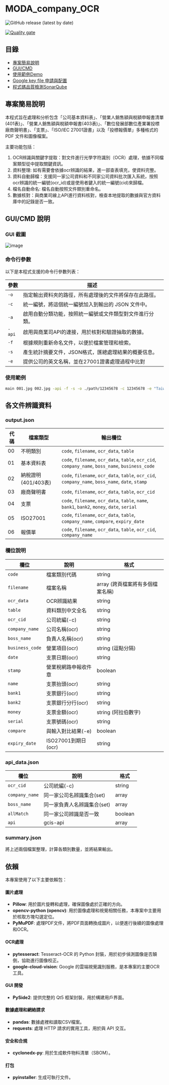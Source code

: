 # MODA_company_OCR

![GitHub release (latest by date)](https://img.shields.io/github/v/release/JunTingLin/MODA_company_OCR)


[![Quality gate](https://sonarcloud.io/api/project_badges/quality_gate?project=JunTingLin_MODA_company_OCR)](https://sonarcloud.io/summary/new_code?id=JunTingLin_MODA_company_OCR)

## 目錄
+ [專案簡易說明](#專案簡易說明)
+ [GUI/CMD](#guicmd-說明)
+ [使用範例Demo](https://www.youtube.com/watch?v=_2ykBWYJUKA&ab_channel=%E6%9E%97%E4%BF%8A%E9%9C%86)
+ [Google key file 申請與配置](./doc/Cloud%20Vision%20API.md)
+ [程式碼品質檢測SonarQube](./doc/SonarQube.md)

## 專案簡易說明

本程式旨在處理和分析包含「公司基本資料表」、「營業人銷售額與稅額申報書清單(401表)」、「營業人銷售額與稅額申報書(403表)」、「數位發展部數位產業署投標廠商聲明書」、「支票」、「ISO/IEC 27001證書」以及「投標報價單」多種格式的 PDF 文件和圖像檔案。

主要功能包括：
1.	OCR辨識與關鍵字提取：對文件進行光學字符識別（OCR）處理，依據不同檔案類型從中提取關鍵資訊。
2. 資料整理: 如有需要會依據ocr辨識的結果，進一部查表填充，使資料完整。
3. 資料自動歸檔：支援同一家公司資料和不同家公司資料批次匯入系統，按照ocr辨識的統一編號(ocr_id)或是使用者鍵入的統一編號(cid)來歸檔。
4. 檔名自動命名:  檔名自動按照文件類別重命名。
5. 數據核對：與商業司線上API進行資料核對，檢查本地提取的數據與官方資料庫中的記錄是否一致。

## GUI/CMD 說明

### GUI 截圖
![image](https://github.com/JunTingLin/MODA_company_OCR/assets/92431095/c84cb968-6e2d-4a57-b20e-60bc861c7cdb)


### 命令行參數

以下是本程式支援的命令行參數列表：

| 參數       | 描述                                                         |
|------------|--------------------------------------------------------------|
| `-o`       | 指定輸出資料夾的路徑，所有處理後的文件將保存在此路徑。      |
| `-c`       | 統一編號，將這個統一編號加入到輸出的 JSON 文件中。          |
| `-a`       | 啟用自動分類功能，按照統一編號或文件類型對文件進行分類。      |
| `-api`     | 啟用與商業司API的連接，用於核對和驗證抽取的數據。            |
| `-f`       | 根據規則重新命名文件，以便於檔案管理和檢索。                  |
| `-s`       | 產生統計摘要文件，JSON格式，匯總處理結果的概要信息。    |
| `-e`       | 提供公司的英文名稱，並在27001證書處理過程中比對        |

### 使用範例

```bash
main 001.jpg 002.jpg -api -f -s -o ./path/12345678 -c 12345678 -e "Taiwan Technology Inc."
```

## 各文件辨識資料

### output.json

| 代碼 | 檔案類型 | 輸出欄位 |
| ---- | ------- | ------- |
| 00   | 不明類別 | `code`, `filename`, `ocr_data`, `table` |
| 01   | 基本資料表 | `code`, `filename`, `ocr_data`, `table`, `ocr_cid`, `company_name`, `boss_name`, `business_code` |
| 02   | 納稅證明(401/403表) | `code`, `filename`, `ocr_data`, `table`, `ocr_cid`, `company_name`, `boss_name`, `date`, `stamp` |
| 03   | 廠商聲明書 | `code`, `filename`, `ocr_data`, `table`, `ocr_cid` |
| 04   | 支票 | `code`, `filename`, `ocr_data`, `table`, `name`, `bank1`, `bank2`, `money`, `date`, `serial` |
| 05   | ISO27001 | `code`, `filename`, `ocr_data`, `table`, `company_name`, `compare`, `expiry_date` |
| 06   | 報價單 | `code`, `filename`, `ocr_data`, `table`, `ocr_cid`, `company_name` |

### 欄位說明

| 欄位 | 說明 | 格式 |
| ---- | ---- | ---- |
| `code` | 檔案類別代碼 | string |
| `filename` | 檔案名稱 | array (跨頁檔案將有多個檔案名稱) |
| `ocr_data` | OCR辨識結果 | string |
| `table` | 資料類別中文全名 | string |
| `ocr_cid` | 公司統編(-c) | string |
| `company_name` | 公司名稱(ocr) | string |
| `boss_name` | 負責人名稱(ocr) | string |
| `business_code` | 營業項目(ocr) | string (逗點分隔) |
| `date` | 支票日期(ocr) | string |
| `stamp` | 營業稅網路申報收件章 | boolean |
| `name` | 支票抬頭(ocr) | string |
| `bank1` | 支票銀行(ocr) | string |
| `bank2` | 支票銀行分行(ocr) | string |
| `money` | 支票金額(ocr) | string (阿拉伯數字) |
| `serial` | 支票號碼(ocr) | string |
| `compare` | 與輸入對比結果(-e) | boolean |
| `expiry_date` | ISO27001到期日(ocr) | string |

### api_data.json

| 欄位 | 說明 | 格式 |
| ---- | ---- | ---- |
| `ocr_cid` | 公司統編(-c) | string |
| `company_name` | 同一家公司名辨識集合(set) | array |
| `boss_name` | 同一家負責人名辨識集合(set) | array |
| `allMatch` | 同一家公司辨識是否一致 | boolean |
| `api` | gcis-api | array |

### summary.json

將上述兩個檔案整理，計算各類別數量，並將結果輸出。

## 依賴

本專案使用了以下主要依賴包：

#### 圖片處理
- **Pillow**: 用於圖片旋轉和處理，確保圖像處於正確的方向。
- **opencv-python (opencv)**: 用於圖像處理和視覺相關任務，本專案中主要用於核取方塊勾選定位。
- **PyMuPDF**: 處理PDF文件，將PDF頁面轉換成圖片，以便進行後續的圖像處理和OCR。

#### OCR處理
- **pytesseract**: Tesseract-OCR 的 Python 封裝，用於初步偵測圖像是否顛倒，協助進行圖像校正。
- **google-cloud-vision**: Google 的雲端視覺識別服務，是本專案的主要OCR工具。

#### GUI 開發
- **PySide2**: 提供完整的 Qt5 框架封裝，用於構建用戶界面。

#### 數據處理和網絡請求
- **pandas**: 數據處裡和讀取CSV檔案。
- **requests**: 處理 HTTP 請求的實用工具，用於與 API 交互。

#### 安全和合規
- **cyclonedx-py**: 用於生成軟件物料清單（SBOM）。

#### 打包
- **pyinstaller**: 生成可執行文件。




